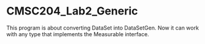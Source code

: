 # CMSC204_Lab2_Generic
This program is about converting DataSet into DataSetGen. Now it can work with any type that implements the Measurable interface.
